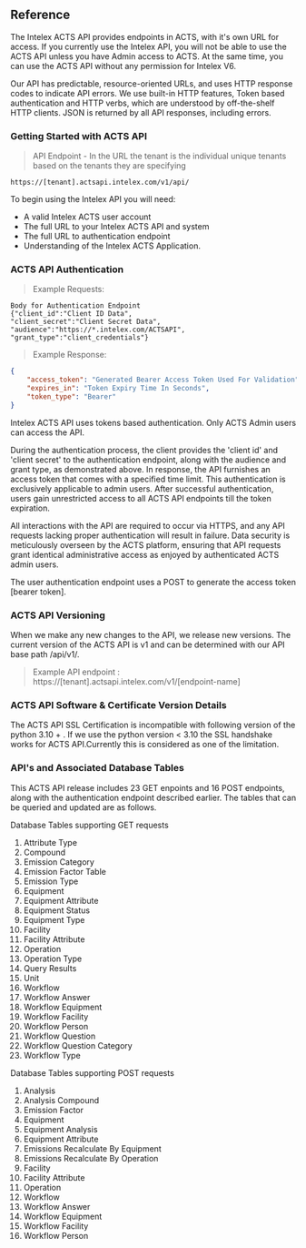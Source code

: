## Reference

The Intelex ACTS API provides endpoints in ACTS, with it's own URL for access. If you currently use the Intelex API, you will not be able to use the ACTS API unless you have Admin access to ACTS. At the same time, you can use the ACTS API without any permission for Intelex V6.  

Our API has predictable, resource-oriented URLs, and uses HTTP response codes to indicate API errors. We use built-in HTTP features, Token based authentication and HTTP verbs, which are understood by off-the-shelf HTTP clients. JSON is returned by all API responses, including errors.

### Getting Started with ACTS API

>API Endpoint - In the URL the tenant is the individual unique tenants based on the tenants they are specifying 

```
https://[tenant].actsapi.intelex.com/v1/api/
```

To begin using the Intelex API you will need:

* A valid Intelex ACTS user account
* The full URL to your Intelex ACTS API and system
* The full URL to authentication endpoint
* Understanding of the Intelex ACTS Application.

### ACTS API Authentication

>Example Requests:

```CSharp 
Body for Authentication Endpoint
{"client_id":"Client ID Data",
"client_secret":"Client Secret Data",
"audience":"https://*.intelex.com/ACTSAPI",
"grant_type":"client_credentials"}
```

>Example Response:

```json
{
    "access_token": "Generated Bearer Access Token Used For Validation",
    "expires_in": "Token Expiry Time In Seconds",
    "token_type": "Bearer"
}
```

Intelex ACTS API uses tokens based authentication. Only ACTS Admin users can access the API. 

During the authentication process, the client provides the 'client id' and 'client secret' to the authentication endpoint, along with the audience and grant type, as demonstrated above. In response, the API furnishes an access token that comes with a specified time limit. This authentication is exclusively applicable to admin users. After successful authentication, users gain unrestricted access to all ACTS API endpoints till the token expiration.

All interactions with the API are required to occur via HTTPS, and any API requests lacking proper authentication will result in failure. Data security is meticulously overseen by the ACTS platform, ensuring that API requests grant identical administrative access as enjoyed by authenticated ACTS admin users.

The user authentication endpoint uses a POST to generate the access token [bearer token].

### ACTS API Versioning

When we make any new changes to the API, we release new versions. The current version of the ACTS API  is v1 and can be determined with our API base path /api/v1/.

>Example API endpoint : https://[tenant].actsapi.intelex.com/v1/[endpoint-name]

### ACTS API Software & Certificate Version Details
 
The ACTS API SSL Certification is incompatible with following version of the python 3.10 + . If we use the python version < 3.10 the SSL handshake works for ACTS API.Currently this is considered as one of the limitation.

### API's and Associated Database Tables 

This ACTS API release includes 23 GET enpoints and 16 POST endpoints, along with the authentication endpoint described earlier. The tables that can be queried and updated are as follows. 

Database Tables supporting GET requests 

1. Attribute Type					   
2. Compound 				    
3. Emission Category
4. Emission Factor Table			     
5. Emission Type
6. Equipment 
7. Equipment Attribute
8. Equipment Status
9. Equipment Type
10. Facility
11. Facility Attribute
12. Operation 
13. Operation Type
14. Query Results
15. Unit
16. Workflow 
17. Workflow Answer
18. Workflow Equipment
19. Workflow Facility
20. Workflow Person
21. Workflow Question
22. Workflow Question Category
23. Workflow Type

Database Tables supporting POST requests 

1. Analysis
2. Analysis Compound
3. Emission Factor
4. Equipment
5. Equipment Analysis
6. Equipment Attribute
7. Emissions Recalculate By Equipment
8. Emissions Recalculate By Operation
9. Facility
10. Facility Attribute
11. Operation
12. Workflow
13. Workflow Answer
14. Workflow Equipment
15. Workflow Facility
16. Workflow Person 
